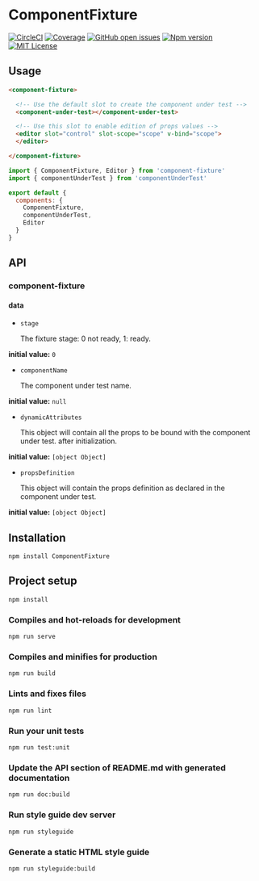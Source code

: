 # ComponentFixture

[![CircleCI](https://circleci.com/gh/David-Desmaisons/ComponentFixture.svg?style=shield)](https://circleci.com/gh/David-Desmaisons/ComponentFixture)
[![Coverage](https://codecov.io/gh/David-Desmaisons/ComponentFixture/branch/master/graph/badge.svg)](https://codecov.io/gh/David-Desmaisons/ComponentFixture)
[![GitHub open issues](https://img.shields.io/github/issues/David-Desmaisons/ComponentFixture.svg?maxAge=20)](https://github.com/David-Desmaisons/ComponentFixture/issues)
[![Npm version](https://img.shields.io/npm/v/component-fixture.svg?maxAge=20)](https://www.npmjs.com/package/component-fixture)
[![MIT License](https://img.shields.io/github/license/David-Desmaisons/ComponentFixture.svg)](https://github.com/David-Desmaisons/ComponentFixture/blob/master/LICENSE)

## Usage

```HTML
<component-fixture>

  <!-- Use the default slot to create the component under test -->
  <component-under-test></component-under-test>

  <!-- Use this slot to enable edition of props values -->
  <editor slot="control" slot-scope="scope" v-bind="scope">
  </editor>

</component-fixture>
```

```javascript
import { ComponentFixture, Editor } from 'component-fixture'
import { componentUnderTest } from 'componentUnderTest'

export default {
  components: {
    ComponentFixture,
    componentUnderTest,
    Editor
  }
}
```

## API

### component-fixture 

#### data 

- `stage` 

  The fixture stage: 0 not ready, 1: ready. 

**initial value:** `0` 

- `componentName` 

  The component under test name. 

**initial value:** `null` 

- `dynamicAttributes` 

  This object will contain all the props to be bound with the component under test.
  after initialization. 

**initial value:** `[object Object]` 

- `propsDefinition` 

  This object will contain the props definition as declared in the component under test. 

**initial value:** `[object Object]` 

## Installation

```
npm install ComponentFixture
```

## Project setup

```
npm install
```

### Compiles and hot-reloads for development

```
npm run serve
```

### Compiles and minifies for production

```
npm run build
```

### Lints and fixes files

```
npm run lint
```

### Run your unit tests

```
npm run test:unit
```

### Update the API section of README.md with generated documentation

```
npm run doc:build
```

### Run style guide dev server

```
npm run styleguide
```

### Generate a static HTML style guide

```
npm run styleguide:build
```

